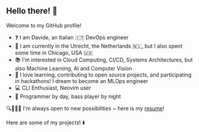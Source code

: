 ## Hello there! 👀

Welcome to my GitHub profile!

- ❓ I am Davide, an Italian 🇮🇹 DevOps engineer
- 📍 I am currently in the Utrecht, the Netherlands 🇳🇱, but I also spent some time in Chicago, USA 🇺🇸
- 📚 I'm interested in Cloud Computing, CI/CD, Systems Architectures, but also Machine Learning, AI and Computer Vision
- 🌱 I love learning, contributing to open source projects, and participating in hackathons! I dream to become an MLOps engineer
- 💻 CLI Enthusiast, Neovim user
- 🎸 Programmer by day, bass player by night

🔍👨🏻‍💻 I'm always open to new possibilities ~ here is my [resume](https://drive.google.com/file/d/1j6ik0jpvADijj3FMW2etlhWwS1-kWtAh/view?usp=sharing)!

Here are some of my projects! ⬇️

<!--
[![Anurag's GitHub stats](https://github-readme-stats.vercel.app/api?username=davmacario)](https://github.com/anuraghazra/github-readme-stats)
-->
